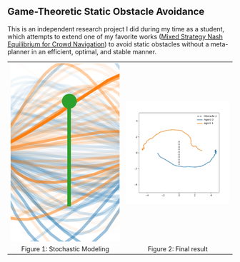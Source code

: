 ## Game-Theoretic Static Obstacle Avoidance

This is an independent research project I did during my time as a student, which attempts to extend one of my favorite
works ([Mixed Strategy Nash Equilibrium for Crowd Navigation](https://arxiv.org/abs/2403.01537)) to avoid static
obstacles without a meta-planner in an efficient, optimal, and stable manner.

<table align="center">
  <tr>
    <td align="center">
      <img src="./paper/fig1.png" width="400" height="400" style="object-fit: none; object-position: center;">
    </td>
    <td align="center">
      <img src="./paper/fig2.png" width="400">
    </td>
  </tr>
  <tr>
    <td align="center">Figure 1: Stochastic Modeling</td>
    <td align="center">Figure 2: Final result</td>
  </tr>
</table>
